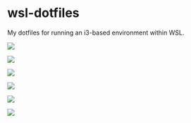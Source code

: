 # wsl-dotfiles
My dotfiles for running an i3-based environment within WSL.

![](https://i.imgur.com/X5fdyWV.png)

![](https://i.imgur.com/vVw549M.jpg)

![](https://i.imgur.com/yozg3VS.png)

![](https://i.imgur.com/32yRZve.jpg)

![](https://i.imgur.com/MyKg0fO.jpg)

![](https://i.imgur.com/yCkRMKv.png)
